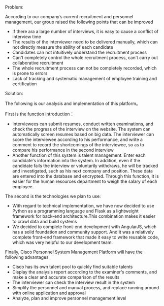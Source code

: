 Problem:

According to our company’s current recruitment and personnel management, our group raised the following points that can be improved

- If there ara a large number of interviews, it is easy to cause a conflict of interview time
- The results of the interviewer need to be delivered manually, which can not directly measure the ability of each candidate
- Candidates can not intuitively understand the recruitment process
- Can't completely control the whole recruitment process, can't carry out collaborative recruitment
- The whole recruitment process can not be completely recorded, which is prone to errors
- Lack of tracking and systematic management of employee training and certification

Solution:

The following is our analysis and implementation of this platform。

First is the function introduction：
- Interviewees can submit resumes, conduct written examinations, and check the progress of the interview on the website. The system can automatically screen resumes based on big data. The interviewer can score the interviewee according to his performance, and write a comment to record the shortcomings of the interviewee, so as to compare his performance in the second interview
- Another function of this system is talent management. Enter each candidate's information into the system. In addition, even if the candidate fails the interview or voluntarily withdraws, he will be tracked and investigated, such as his next company and position. These data are entered into the database and encrypted. Through this function, it is easier for the human resources department to weigh the salary of each employee.

The second is the technologies we plan to use:
- With regard to technical implementation, we have now decided to use Python as a programming language and Flask as a lightweight framework for back-end architecture.This combination makes it easier to crawl data and build systems
- We decided to complete front-end development with AngularJS, which has a solid foundation and community support. And it was a relatively complete front-end framework that made it easy to write reusable code, which was very helpful to our development team.

Finally, Cisco Personnel System Management Platform will have the following advantages

- Cisco has its own talent pool to quickly find suitable talents
- Display the analysis report according to the examiner's comments, and make a clear and accurate comparison of the results
- The interviewer can check the interview result in the system
- Simplify the personnel and manual process, and replace running around with online application and approval
- Analyze, plan and improve personnel management level

